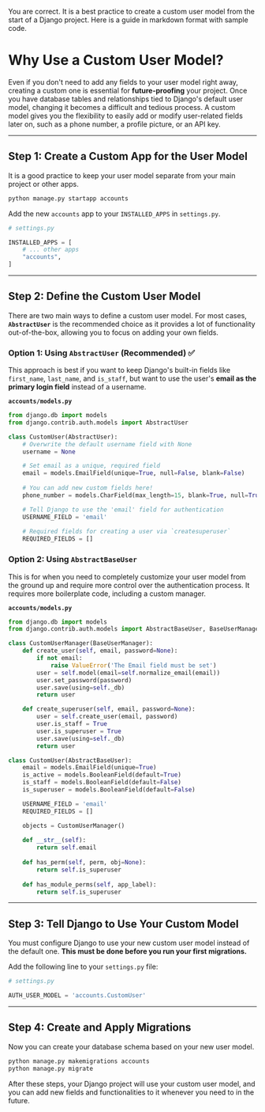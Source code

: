 You are correct. It is a best practice to create a custom user model from the start of a Django project. Here is a guide in markdown format with sample code.

# Why Use a Custom User Model?

Even if you don't need to add any fields to your user model right away, creating a custom one is essential for **future-proofing** your project. Once you have database tables and relationships tied to Django's default user model, changing it becomes a difficult and tedious process. A custom model gives you the flexibility to easily add or modify user-related fields later on, such as a phone number, a profile picture, or an API key.

-----

## Step 1: Create a Custom App for the User Model

It is a good practice to keep your user model separate from your main project or other apps.

```bash
python manage.py startapp accounts
```

Add the new `accounts` app to your `INSTALLED_APPS` in `settings.py`.

```python
# settings.py

INSTALLED_APPS = [
    # ... other apps
    "accounts",
]
```

-----

## Step 2: Define the Custom User Model

There are two main ways to define a custom user model. For most cases, **`AbstractUser`** is the recommended choice as it provides a lot of functionality out-of-the-box, allowing you to focus on adding your own fields.

### Option 1: Using `AbstractUser` (Recommended) ✅

This approach is best if you want to keep Django's built-in fields like `first_name`, `last_name`, and `is_staff`, but want to use the user's **email as the primary login field** instead of a username.

**`accounts/models.py`**

```python
from django.db import models
from django.contrib.auth.models import AbstractUser

class CustomUser(AbstractUser):
    # Overwrite the default username field with None
    username = None

    # Set email as a unique, required field
    email = models.EmailField(unique=True, null=False, blank=False)
    
    # You can add new custom fields here!
    phone_number = models.CharField(max_length=15, blank=True, null=True)

    # Tell Django to use the 'email' field for authentication
    USERNAME_FIELD = 'email'
    
    # Required fields for creating a user via `createsuperuser`
    REQUIRED_FIELDS = []
```

### Option 2: Using `AbstractBaseUser`

This is for when you need to completely customize your user model from the ground up and require more control over the authentication process. It requires more boilerplate code, including a custom manager.

**`accounts/models.py`**

```python
from django.db import models
from django.contrib.auth.models import AbstractBaseUser, BaseUserManager

class CustomUserManager(BaseUserManager):
    def create_user(self, email, password=None):
        if not email:
            raise ValueError('The Email field must be set')
        user = self.model(email=self.normalize_email(email))
        user.set_password(password)
        user.save(using=self._db)
        return user

    def create_superuser(self, email, password=None):
        user = self.create_user(email, password)
        user.is_staff = True
        user.is_superuser = True
        user.save(using=self._db)
        return user

class CustomUser(AbstractBaseUser):
    email = models.EmailField(unique=True)
    is_active = models.BooleanField(default=True)
    is_staff = models.BooleanField(default=False)
    is_superuser = models.BooleanField(default=False)

    USERNAME_FIELD = 'email'
    REQUIRED_FIELDS = []

    objects = CustomUserManager()
    
    def __str__(self):
        return self.email
        
    def has_perm(self, perm, obj=None):
        return self.is_superuser
    
    def has_module_perms(self, app_label):
        return self.is_superuser
```

-----

## Step 3: Tell Django to Use Your Custom Model

You must configure Django to use your new custom user model instead of the default one. **This must be done before you run your first migrations.**

Add the following line to your `settings.py` file:

```python
# settings.py

AUTH_USER_MODEL = 'accounts.CustomUser'
```

-----

## Step 4: Create and Apply Migrations

Now you can create your database schema based on your new user model.

```bash
python manage.py makemigrations accounts
python manage.py migrate
```

After these steps, your Django project will use your custom user model, and you can add new fields and functionalities to it whenever you need to in the future.